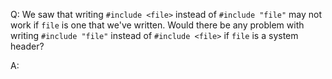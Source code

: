 Q: We saw that writing `#include <file>` instead of `#include "file"` may not
work if `file` is one that we've written. Would there be any problem with
writing `#include "file"` instead of `#include <file>` if `file` is a system
header?

A:
